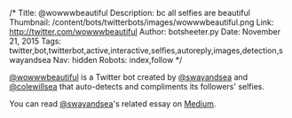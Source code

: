 /*
Title: @wowwwbeautiful
Description: bc all selfies are beautiful
Thumbnail: /content/bots/twitterbots/images/wowwwbeautiful.png
Link: http://twitter.com/wowwwbeautiful
Author: botsheeter.py
Date: November 21, 2015
Tags: twitter,bot,twitterbot,active,interactive,selfies,autoreply,images,detection,swayandsea
Nav: hidden
Robots: index,follow
*/

[@wowwwbeautiful](https://twitter.com/wowwwbeautiful) is a Twitter bot created by [@swayandsea](https://twitter.com/swayandsea) and [@colewillsea](https://twitter.com/colewillsea) that auto-detects and compliments its followers' selfies.

You can read [@swayandsea](https://twitter.com/swayandsea)'s related essay on [Medium](https://medium.com/pieces-of-the-sea/fuck-selfies-9ab348bf44d8).
